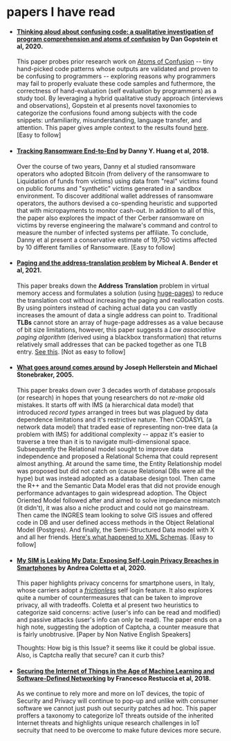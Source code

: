 # papers I have read

* #### [Thinking aloud about confusing code: a qualitative investigation of program comprehension and atoms of confusion](https://dl.acm.org/doi/10.1145/3368089.3409714) by **Dan Gopstein** et al, 2020.
  This paper probes prior research work on [Atoms of Confusion](https://atomsofconfusion.com/) -- tiny hand-picked code patterns whose outputs are validated and proven to be confusing to programmers -- exploring reasons why programmers may fail to properly evaluate these code samples and futhermore, the correctness of hand-evaluation (self evaluation by programmers) as a study tool. By leveraging a hybrid qualitative study approach (interviews and observations), Gopstein et al presents novel taxonomies to categorize the confusions found among subjects with the code snippets: unfamiliarity, misunderstanding, language transfer, and attention. This paper gives ample context to the results found [here](https://dl.acm.org/doi/10.1145/3106237.3106264). [Easy to follow] 
  
* #### [Tracking Ransomware End-to-End](https://ieeexplore.ieee.org/document/8418627) by **Danny Y. Huang** et al, 2018.
  Over the course of two years, Danny et al studied ransomware operators who adopted Bitcoin (from delivery of the ransomware to Liquidation of funds from victims) using data from "real" victims found on public forums and "synthetic" victims generated in a sandbox environment. To discover additional wallet addresses of ransomware operators, the authors devised a co-spending heuristic and supported that with micropayments to monitor cash-out. In addition to all of this, the paper also explores the impact of ther Cerber ransomware on victims by reverse engineering the malware's command and control to measure the number of infected systems per affiliate. To conclude, Danny et al present a conservative estimate of 19,750 victims affected by 10 different families of Ransomware. [Easy to follow]
  
* #### [Paging and the address-translation problem](https://dl.acm.org/doi/pdf/10.1145/3409964.3461814) by **Micheal A. Bender** et al, 2021.
  This paper breaks down the **Address Translation** problem in virtual memory access and formulates a solution (using [huge-pages](https://lwn.net/Articles/374424/)) to reduce the translation cost without increasing the paging and reallocation costs. By using pointers instead of caching actual data you can vastly increases the amount of data a single address can point to. Traditional **TLBs** cannot store an array of huge-page addresses as a value because of bit size limitations, however, this paper suggests a *Low associative paging algorithm* (derived using a blackbox transformation) that returns relatively small addresses that can be packed together as one TLB entry. [See this](https://www.youtube.com/watch?v=AbvW8m7xMFI&t=743s). [Not as easy to follow]
  
  <!-- Programs who access pages through a virtual page address require for the virtual address to be translated to a physical address in RAM where the page is stored, this step is called **Address Translation (AT)** and is done using a Page Table stored in-RAM that holds virtual to physical address mappings. The cost of **AT** becomes a lot more significant when you consider that every memory reference MUST undergo **AT**, hence the reason modern CPUs have **TLBs** (Translation Lookaside Bufffers) -- kv stores that cache pointers to data in the page table.  -->
  

  <!--- reduce to 6 lines -->

* #### [What goes around comes around](https://blog.vaticle.com/what-goes-around-comes-around-52d38ee1ea9e) by  **Joseph Hellerstein** and **Michael Stonebraker**, 2005.
  This paper breaks down over 3 decades worth of database proposals (or research) in hopes that young researchers do not *re-make* old mistakes. It starts off with IMS (a hierarchical data model) that introduced *record types* arranged in trees but was plagued by data dependence limitations and it's restrictive nature. Then CODASYL (a network data model) that traded ease of representing non-tree data (a problem with IMS) for additional complexity -- appaz it's easier to traverse a tree than it is to navigate multi-dimensional space. Subsequently the Relational model sought to improve data independence and proposed a Relational Schema that could represent almost anything. At around the same time, the Entity Relationship model was proposed but did not catch on (cause Relational DBs were all the hype) but was instead adopted as a database design tool. Then came the R++ and the Semantic Data Model eras that did not provide enough performance advantages to gain widespread adoption. The Object Oriented Model followed after and aimed to solve impedance mismatch (it didn't), it was also a niche product and could not go mainstream. Then came the INGRES team looking to solve GIS issues and offered code in DB and user defined access methods in the Object Relational Model (Postgres). And finally, the Semi-Structured Data model with X and all her friends. [Here's what happened to XML Schemas](https://doveltech.com/innovation/whatever-happened-to-xml-schemas/). [Easy to follow]

  <!--- reduce to 6 lines -->

* #### [My SIM is Leaking My Data: Exposing Self-Login Privacy Breaches in Smartphones](https://www.researchgate.net/publication/340033130_My_SIM_is_Leaking_My_Data_Exposing_Self-Login_Privacy_Breaches_in_Smartphones) by **Andrea Coletta** et al, 2020.
  This paper highlights privacy concerns for smartphone users, in Italy, whose carriers adopt a *[frictionless]()* self login feature. It also explores quite a number of countermeasures that can be taken to improve privacy, all with tradeoffs. Coletta et al present two heuristics to categorize said concerns: active (user's info can be read and modified) and passive attacks (user's info can only be read). The paper ends on a high note, suggesting the adoption of Captcha, a counter measure that is fairly unobtrusive. [Paper by Non Native English Speakers]

  Thoughts: How big is this Issue? it seems like it could be global issue. Also, is Captcha really that secure? can it curb this?
<!-- * #### [Securing computer hardware using 3D integrated circuit (IC) technology and split manufacturing for obfuscation]() by **Siddharth Garg** et al, 2013. -->
 
* #### [Securing the Internet of Things in the Age of Machine Learning and Software-Defined Networking](https://ieeexplore.ieee.org/document/8377989) by **Francesco Restuccia** et al, 2018.
  As we continue to rely more and more on IoT devices, the topic of Security and Privacy will continue to pop-up and unlike with consumer software we cannot just push out security patches ad hoc. This paper proffers a taxonomy to categorize IoT threats outside of the inherited Internet threats and highlights unique research challenges in IoT secruity that need to be overcome to make future devices more secure.
  






